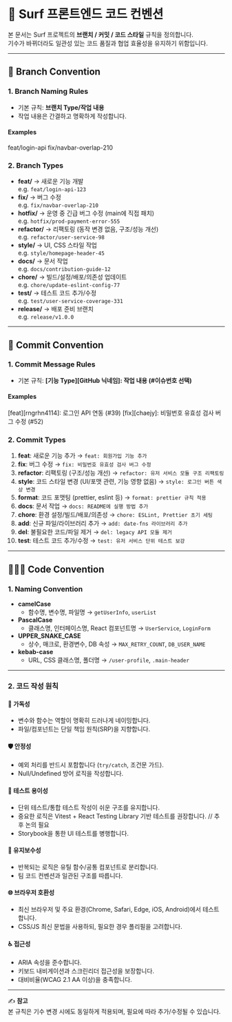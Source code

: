 # 🌊 Surf 프론트엔드 코드 컨벤션

본 문서는 Surf 프로젝트의 **브랜치 / 커밋 / 코드 스타일** 규칙을 정의합니다.  
기수가 바뀌더라도 일관성 있는 코드 품질과 협업 효율성을 유지하기 위함입니다.

---

## 🌲 Branch Convention

### 1. Branch Naming Rules
- 기본 규칙: **브랜치 Type/작업 내용**
- 작업 내용은 간결하고 명확하게 작성합니다.

#### Examples
feat/login-api
fix/navbar-overlap-210


### 2. Branch Types
- **feat/** → 새로운 기능 개발  
  e.g. `feat/login-api-123`
- **fix/** → 버그 수정  
  e.g. `fix/navbar-overlap-210`
- **hotfix/** → 운영 중 긴급 버그 수정 (main에 직접 패치)  
  e.g. `hotfix/prod-payment-error-555`
- **refactor/** → 리팩토링 (동작 변경 없음, 구조/성능 개선)  
  e.g. `refactor/user-service-98`
- **style/** → UI, CSS 스타일 작업  
  e.g. `style/homepage-header-45`
- **docs/** → 문서 작업  
  e.g. `docs/contribution-guide-12`
- **chore/** → 빌드/설정/배포/의존성 업데이트  
  e.g. `chore/update-eslint-config-77`
- **test/** → 테스트 코드 추가/수정  
  e.g. `test/user-service-coverage-331`
- **release/** → 배포 준비 브랜치  
  e.g. `release/v1.0.0`

---

## 📩 Commit Convention

### 1. Commit Message Rules
- 기본 규칙: **[기능 Type][GitHub 닉네임]: 작업 내용 (#이슈번호 선택)**

#### Examples
[feat][rngrhn4114]: 로그인 API 연동 (#39)
[fix][chaejy]: 비밀번호 유효성 검사 버그 수정 (#52)


### 2. Commit Types
1. **feat**: 새로운 기능 추가 → `feat: 회원가입 기능 추가`
2. **fix**: 버그 수정 → `fix: 비밀번호 유효성 검사 버그 수정`
3. **refactor**: 리팩토링 (구조/성능 개선) → `refactor: 유저 서비스 모듈 구조 리팩토링`
4. **style**: 코드 스타일 변경 (UI/포맷 관련, 기능 영향 없음) → `style: 로그인 버튼 색상 변경`
5. **format**: 코드 포맷팅 (prettier, eslint 등) → `format: prettier 규칙 적용`
6. **docs**: 문서 작업 → `docs: README에 실행 방법 추가`
7. **chore**: 환경 설정/빌드/배포/의존성 → `chore: ESLint, Prettier 초기 세팅`
8. **add**: 신규 파일/라이브러리 추가 → `add: date-fns 라이브러리 추가`
9. **del**: 불필요한 코드/파일 제거 → `del: legacy API 모듈 제거`
10. **test**: 테스트 코드 추가/수정 → `test: 유저 서비스 단위 테스트 보강`

---

## 👩🏻‍💻 Code Convention

### 1. Naming Convention
- **camelCase**
  - 함수명, 변수명, 파일명 → `getUserInfo`, `userList`
- **PascalCase**
  - 클래스명, 인터페이스명, React 컴포넌트명 → `UserService`, `LoginForm`
- **UPPER_SNAKE_CASE**
  - 상수, 매크로, 환경변수, DB 속성 → `MAX_RETRY_COUNT`, `DB_USER_NAME`
- **kebab-case**
  - URL, CSS 클래스명, 폴더명 → `/user-profile`, `.main-header`

---

### 2. 코드 작성 원칙

#### 📖 가독성
- 변수와 함수는 역할이 명확히 드러나게 네이밍합니다.
- 파일/컴포넌트는 단일 책임 원칙(SRP)을 지향합니다.

#### 🛡️ 안정성
- 예외 처리를 반드시 포함합니다 (`try/catch`, 조건문 가드).
- Null/Undefined 방어 로직을 작성합니다.

#### 🧪 테스트 용이성
- 단위 테스트/통합 테스트 작성이 쉬운 구조를 유지합니다.
- 중요한 로직은 Vitest + React Testing Library 기반 테스트를 권장합니다. // 추후 논의 필요
- Storybook을 통한 UI 테스트를 병행합니다.

#### 🔧 유지보수성
- 반복되는 로직은 유틸 함수/공통 컴포넌트로 분리합니다.
- 팀 코드 컨벤션과 일관된 구조를 따릅니다.

#### 🌐 브라우저 호환성
- 최신 브라우저 및 주요 환경(Chrome, Safari, Edge, iOS, Android)에서 테스트합니다.
- CSS/JS 최신 문법을 사용하되, 필요한 경우 폴리필을 고려합니다.

#### ♿ 접근성
- ARIA 속성을 준수합니다.
- 키보드 내비게이션과 스크린리더 접근성을 보장합니다.
- 대비비율(WCAG 2.1 AA 이상)을 충족합니다.

---

✍️ **참고**  
본 규칙은 기수 변경 시에도 동일하게 적용되며, 필요에 따라 추가/수정될 수 있습니다.